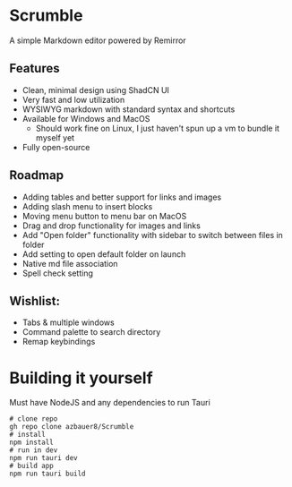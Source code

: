 # Scrumble

A simple Markdown editor powered by Remirror

## Features

- Clean, minimal design using ShadCN UI
- Very fast and low utilization
- WYSIWYG markdown with standard syntax and shortcuts
- Available for Windows and MacOS
  - Should work fine on Linux, I just haven't spun up a vm to bundle it myself yet
- Fully open-source

## Roadmap

- Adding tables and better support for links and images
- Adding slash menu to insert blocks
- Moving menu button to menu bar on MacOS
- Drag and drop functionality for images and links
- Add "Open folder" functionality with sidebar to switch between files in folder
- Add setting to open default folder on launch
- Native md file association
- Spell check setting

## Wishlist:

- Tabs & multiple windows
- Command palette to search directory
- Remap keybindings

# Building it yourself

Must have NodeJS and any dependencies to run Tauri

```Auto
# clone repo
gh repo clone azbauer8/Scrumble
# install
npm install
# run in dev
npm run tauri dev
# build app
npm run tauri build
```
